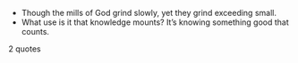  - Though the mills of God grind slowly, yet they grind exceeding small.
 - What use is it that knowledge mounts? It’s knowing something good that counts.

2 quotes